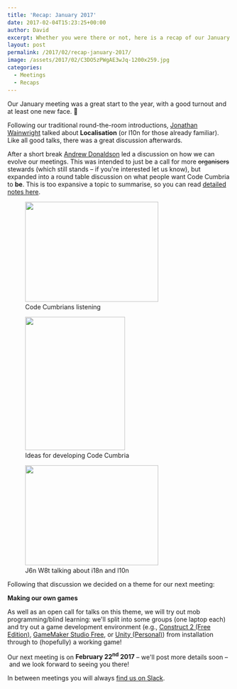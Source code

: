 ```yaml
---
title: 'Recap: January 2017'
date: 2017-02-04T15:23:25+00:00
author: David
excerpt: Whether you were there or not, here is a recap of our January 2017 meeting, and a preview of our next one.
layout: post
permalink: /2017/02/recap-january-2017/
image: /assets/2017/02/C3DO5zPWgAE3wJq-1200x259.jpg
categories:
  - Meetings
  - Recaps
---
```

Our January meeting was a great start to the year, with a good turnout and at least one new face. 🙂

Following our traditional round-the-room introductions, [Jonathan Wainwright](https://twitter.com/jon_macsim) talked about **Localisation** (or l10n for those already familiar). Like all good talks, there was a great discussion afterwards.

After a short break [Andrew Donaldson](https://twitter.com/adonaldson) led a discussion on how we can evolve our meetings. This was intended to just be a call for more <del>organisers</del> stewards (which still stands – if you're interested let us know), but expanded into a round table discussion on what people want Code Cumbria to **be**. This is too expansive a topic to summarise, so you can read [detailed notes here](/2017/02/evolving-our-meetings/).

<div id='gallery-1' class='gallery galleryid-44 gallery-columns-3 gallery-size-medium'>
  <figure class='gallery-item'> 
  
  <div class='gallery-icon landscape'>
    <a href='/assets/2017/02/IMG_0956.jpg'><img width="300" height="225" src="/assets/2017/02/IMG_0956-300x225.jpg" class="attachment-medium size-medium" alt="" aria-describedby="gallery-1-30" srcset="/assets/2017/02/IMG_0956-300x225.jpg 300w, /assets/2017/02/IMG_0956-768x576.jpg 768w, /assets/2017/02/IMG_0956-1024x768.jpg 1024w, /assets/2017/02/IMG_0956-1200x900.jpg 1200w" sizes="(max-width: 300px) 100vw, 300px" /></a>
  </div><figcaption class='caption-text gallery-caption' id='gallery-1-30'> Code Cumbrians listening </figcaption></figure><figure class='gallery-item'> 
  
  <div class='gallery-icon portrait'>
    <a href='/assets/2017/02/IMG_20170125_210107.jpg'><img width="225" height="300" src="/assets/2017/02/IMG_20170125_210107-225x300.jpg" class="attachment-medium size-medium" alt="" aria-describedby="gallery-1-32" srcset="/assets/2017/02/IMG_20170125_210107-225x300.jpg 225w, /assets/2017/02/IMG_20170125_210107-768x1024.jpg 768w, /assets/2017/02/IMG_20170125_210107-1200x1600.jpg 1200w" sizes="(max-width: 225px) 100vw, 225px" /></a>
  </div><figcaption class='caption-text gallery-caption' id='gallery-1-32'> Ideas for developing Code Cumbria </figcaption></figure><figure class='gallery-item'> 
  
  <div class='gallery-icon landscape'>
    <a href='/assets/2017/02/IMG_0957.jpg'><img width="300" height="225" src="/assets/2017/02/IMG_0957-300x225.jpg" class="attachment-medium size-medium" alt="" aria-describedby="gallery-1-31" srcset="/assets/2017/02/IMG_0957-300x225.jpg 300w, /assets/2017/02/IMG_0957-768x576.jpg 768w, /assets/2017/02/IMG_0957-1024x768.jpg 1024w, /assets/2017/02/IMG_0957-1200x900.jpg 1200w" sizes="(max-width: 300px) 100vw, 300px" /></a>
  </div><figcaption class='caption-text gallery-caption' id='gallery-1-31'> J6n W8t talking about i18n and l10n </figcaption></figure>
</div>

Following that discussion we decided on a theme for our next meeting:

**Making our own games**

As well as an open call for talks on this theme, we will try out mob programming/blind learning: we'll split into some groups (one laptop each) and try out a game development environment (e.g., <a href="https://www.scirra.com/construct2" target="_blank">Construct 2 (Free Edition)</a>, <a href="http://www.yoyogames.com/gamemaker" target="_blank">GameMaker Studio Free</a>, or <a href="https://unity3d.com" target="_blank">Unity (Personal)</a>) from installation through to (hopefully) a working game!

Our next meeting is on **February 22<sup>nd</sup> 2017** – we'll post more details soon – and we look forward to seeing you there!

In between meetings you will always [find us on Slack](https://join.slack.com/t/codecumbria/shared_invite/enQtNjM4MTQ3MzI1OTc1LTNmYTkyZGY4ODEyMjhmNDU3NGJjNmVhZTdhYWIxOWZkNWUzYjc0M2NlMDFkNDRmMjM1Mzc2ZTU5MmNkN2I2YmU).